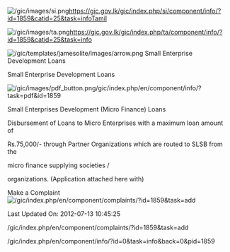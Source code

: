 <!-- Source: https://gic.gov.lk/gic/index.php/en/component/info/?id=1859&catid=25&task=info -->

![/gic/images/si.png](/gic/images/si.png)https://gic.gov.lk/gic/index.php/si/component/info/?id=1859&catid=25&task=infoTamil

![/gic/images/ta.png](/gic/images/ta.png)https://gic.gov.lk/gic/index.php/ta/component/info/?id=1859&catid=25&task=info

![/gic/templates/jamesolite/images/arrow.png](/gic/templates/jamesolite/images/arrow.png) Small Enterprise Development Loans

Small Enterprise Development Loans

![/gic/images/pdf_button.png](/gic/images/pdf_button.png)/gic/index.php/en/component/info/?task=pdf&id=1859

Small Enterprises Development (Micro Finance) Loans

Disbursement of Loans to Micro Enterprises with a maximum loan amount of

Rs.75,000/- through Partner Organizations which are routed to SLSB from the

micro finance supplying societies /

organizations. (Application attached here with)

Make a Complaint ![/gic/index.php/en/component/complaints/?id=1859&task=add](/gic/index.php/en/component/complaints/?id=1859&task=add)

Last Updated On: 2012-07-13 10:45:25

/gic/index.php/en/component/complaints/?id=1859&task=add

/gic/index.php/en/component/info/?id=0&task=info&back=0&pid=1859